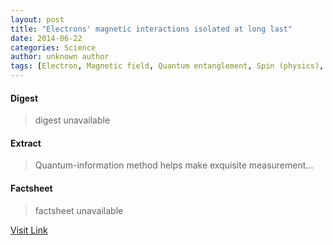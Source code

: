 ```yaml
---
layout: post
title: "Electrons' magnetic interactions isolated at long last"
date: 2014-06-22
categories: Science
author: unknown author
tags: [Electron, Magnetic field, Quantum entanglement, Spin (physics), Quantum mechanics, Physics, Magnetic moment, Force, Science, Condensed matter physics, Applied and interdisciplinary physics, Scientific theories, Mechanics, Solid state engineering, Particle physics, Modern physics, Physical sciences, Theoretical physics]
---
```



#### Digest
>digest unavailable

#### Extract
>Quantum-information method helps make exquisite measurement...

#### Factsheet
>factsheet unavailable

[Visit Link](http://feedproxy.google.com/~r/PhysicsWorld/~3/WhFXtTrIqyE/electrons-magnetic-interactions-isolated-at-long-last)


